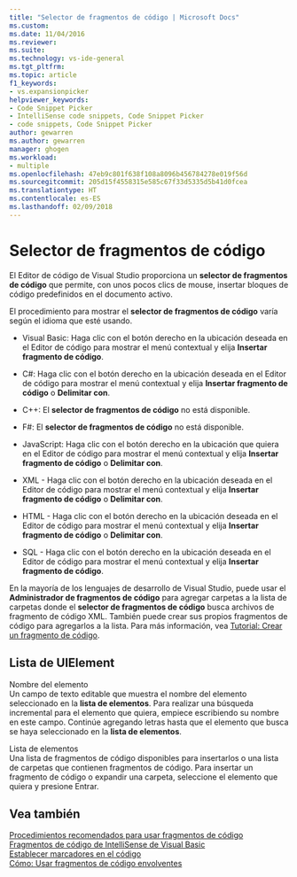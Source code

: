 ```yaml
---
title: "Selector de fragmentos de código | Microsoft Docs"
ms.custom: 
ms.date: 11/04/2016
ms.reviewer: 
ms.suite: 
ms.technology: vs-ide-general
ms.tgt_pltfrm: 
ms.topic: article
f1_keywords:
- vs.expansionpicker
helpviewer_keywords:
- Code Snippet Picker
- IntelliSense code snippets, Code Snippet Picker
- code snippets, Code Snippet Picker
author: gewarren
ms.author: gewarren
manager: ghogen
ms.workload:
- multiple
ms.openlocfilehash: 47eb9c801f638f108a8096b456784278e019f56d
ms.sourcegitcommit: 205d15f4558315e585c67f33d5335d5b41d0fcea
ms.translationtype: HT
ms.contentlocale: es-ES
ms.lasthandoff: 02/09/2018
---
```

# <a name="code-snippet-picker"></a>Selector de fragmentos de código

El Editor de código de Visual Studio proporciona un **selector de fragmentos de código** que permite, con unos pocos clics de mouse, insertar bloques de código predefinidos en el documento activo.

El procedimiento para mostrar el **selector de fragmentos de código** varía según el idioma que esté usando.

- Visual Basic: Haga clic con el botón derecho en la ubicación deseada en el Editor de código para mostrar el menú contextual y elija **Insertar fragmento de código**.

- C#: Haga clic con el botón derecho en la ubicación deseada en el Editor de código para mostrar el menú contextual y elija **Insertar fragmento de código** o **Delimitar con**.

- C++: El **selector de fragmentos de código** no está disponible.

- F#: El **selector de fragmentos de código** no está disponible.

- JavaScript: Haga clic con el botón derecho en la ubicación que quiera en el Editor de código para mostrar el menú contextual y elija **Insertar fragmento de código** o **Delimitar con**.

- XML - Haga clic con el botón derecho en la ubicación deseada en el Editor de código para mostrar el menú contextual y elija **Insertar fragmento de código** o **Delimitar con**.

- HTML - Haga clic con el botón derecho en la ubicación deseada en el Editor de código para mostrar el menú contextual y elija **Insertar fragmento de código** o **Delimitar con**.

- SQL - Haga clic con el botón derecho en la ubicación deseada en el Editor de código para mostrar el menú contextual y elija **Insertar fragmento de código**.

En la mayoría de los lenguajes de desarrollo de Visual Studio, puede usar el **Administrador de fragmentos de código** para agregar carpetas a la lista de carpetas donde el **selector de fragmentos de código** busca archivos de fragmento de código XML. También puede crear sus propios fragmentos de código para agregarlos a la lista. Para más información, vea [Tutorial: Crear un fragmento de código](../../ide/walkthrough-creating-a-code-snippet.md).

## <a name="uielement-list"></a>Lista de UIElement

Nombre del elemento  
Un campo de texto editable que muestra el nombre del elemento seleccionado en la **lista de elementos**. Para realizar una búsqueda incremental para el elemento que quiera, empiece escribiendo su nombre en este campo. Continúe agregando letras hasta que el elemento que busca se haya seleccionado en la **lista de elementos**.

Lista de elementos  
Una lista de fragmentos de código disponibles para insertarlos o una lista de carpetas que contienen fragmentos de código. Para insertar un fragmento de código o expandir una carpeta, seleccione el elemento que quiera y presione Entrar.

## <a name="see-also"></a>Vea también

[Procedimientos recomendados para usar fragmentos de código](../../ide/best-practices-for-using-code-snippets.md)  
[Fragmentos de código de IntelliSense de Visual Basic](/dotnet/visual-basic/developing-apps/using-ide/intellisense-code-snippets)  
[Establecer marcadores en el código](../../ide/setting-bookmarks-in-code.md)  
[Cómo: Usar fragmentos de código envolventes](../../ide/how-to-use-surround-with-code-snippets.md)